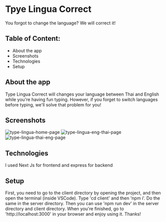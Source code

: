 # Tpye Lingua Correct
You forgot to change the language? We will correct it! 

## Table of Content:
 - About the app
 - Screenshots
 - Technologies
 - Setup

## About the app
Type Lingua Correct will changes your language between Thai and English while you're having fun typing. However, if you forget to switch languages before typing, we'll solve that problem for you!

## Screenshots
![type-lingua-home-page](https://github.com/unknowguy2001/type-lingua-correct/assets/73591183/2e549e73-e501-4416-b6fb-389146811c5b)
![type-lingua-eng-thai-page](https://github.com/unknowguy2001/type-lingua-correct/assets/73591183/022669a4-85a3-4cab-a171-3e18f75336fa)
![type-lingua-thai-eng-page](https://github.com/unknowguy2001/type-lingua-correct/assets/73591183/9bd7a563-39a5-4bf7-b9a3-d727db98f7a2)

## Technologies
I used Next Js for frontend and express for backend

## Setup
First, you need to go to the client directory by opening the project, and then open the terminal (inside VSCode). Type 'cd client' and then 'npm i'. Do the same in the server directory. Then you can use 'npm run dev' in the server directory and client directory. When you're finished, go to 'http://localhost:3000' in your browser and enjoy using it. Thanks!

